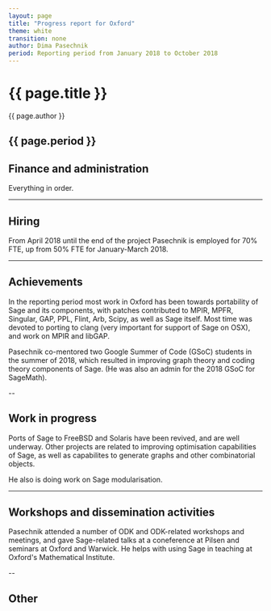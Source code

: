 ```yaml
---
layout: page
title: "Progress report for Oxford"
theme: white
transition: none
author: Dima Pasechnik
period: Reporting period from January 2018 to October 2018
---
```


# {{ page.title }}

{{ page.author }}


{{ page.period }}
---

## Finance and administration

Everything in order.

---
## Hiring


From April 2018 until the end of the project Pasechnik is employed for 70% FTE, up from 50% FTE for January-March 2018.


---
## Achievements

In the reporting period most work in Oxford has been towards portability of Sage and its components,
with patches contributed to MPIR, MPFR, Singular, GAP, PPL, Flint, Arb, Scipy, as well as Sage itself.
Most time was devoted to porting to clang (very important for support of Sage on OSX), and
work on MPIR and libGAP.

Pasechnik co-mentored two Google Summer of Code (GSoC) students in the summer of 2018, which resulted in
improving graph theory and coding theory components of Sage. (He was also an admin for the 2018 GSoC for SageMath).



--
## Work in progress

Ports of Sage to FreeBSD and Solaris have been revived, and are well underway.
Other projects are related to improving optimisation
capabilities of Sage, as well as capabilites to generate graphs and other combinatorial objects.

He also is doing work on Sage modularisation.

---
## Workshops and dissemination activities

Pasechnik attended a number of ODK and ODK-related workshops and meetings, and gave Sage-related
talks at a coneference at Pilsen and seminars at Oxford and Warwick.
He helps with using Sage in teaching at Oxford's Mathematical Institute.


--
## Other



</section>
